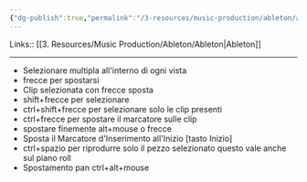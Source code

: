 ```yaml
---
{"dg-publish":true,"permalink":"/3-resources/music-production/ableton/ableton-selezione-e-spostamento-advanced/"}
---
```


Links:: [[3. Resources/Music Production/Ableton/Ableton\|Ableton]]

---
- Selezionare multipla all'interno di ogni vista
- frecce per spostarsi
- Clip selezionata con frecce sposta
- shift+frecce per selezionare
- ctrl+shift+frecce per selezionare solo le clip presenti
- ctrl+frecce per spostare il marcatore sulle clip
- spostare finemente alt+mouse o frecce
- Sposta il Marcatore d'Inserimento all'Inizio \[tasto Inizio\]
- ctrl+spazio per riprodurre solo il pezzo selezionato questo vale anche sul piano roll
- Spostamento pan ctrl+alt+mouse


